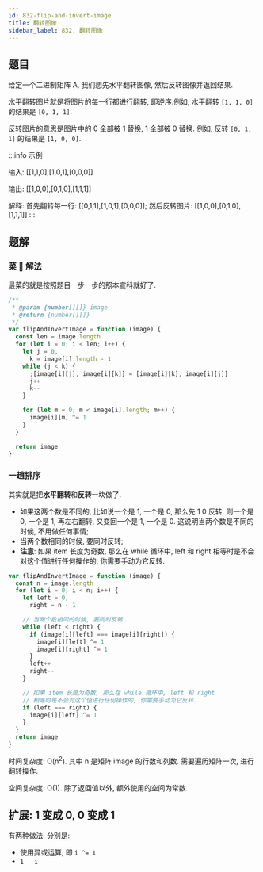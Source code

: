 ```yaml
---
id: 832-flip-and-invert-image
title: 翻转图像
sidebar_label: 832. 翻转图像
---
```


## 题目

给定一个二进制矩阵 A, 我们想先水平翻转图像, 然后反转图像并返回结果.

水平翻转图片就是将图片的每一行都进行翻转, 即逆序.例如, 水平翻转 `[1, 1, 0]` 的结果是 `[0, 1, 1]`.

反转图片的意思是图片中的 0 全部被 1 替换, 1 全部被 0 替换. 例如, 反转 `[0, 1, 1]` 的结果是 `[1, 0, 0]`.

:::info 示例

输入: [[1,1,0],[1,0,1],[0,0,0]]

输出: [[1,0,0],[0,1,0],[1,1,1]]

解释: 首先翻转每一行: [[0,1,1],[1,0,1],[0,0,0]]; 然后反转图片: [[1,0,0],[0,1,0],[1,1,1]]
:::

## 题解

### 菜 🐔 解法

最菜的就是按照题目一步一步的照本宣科就好了.

```ts
/**
 * @param {number[][]} image
 * @return {number[][]}
 */
var flipAndInvertImage = function (image) {
  const len = image.length
  for (let i = 0; i < len; i++) {
    let j = 0,
      k = image[i].length - 1
    while (j < k) {
      ;[image[i][j], image[i][k]] = [image[i][k], image[i][j]]
      j++
      k--
    }

    for (let m = 0; m < image[i].length; m++) {
      image[i][m] ^= 1
    }
  }

  return image
}
```

### 一趟排序

其实就是把**水平翻转**和**反转**一块做了.

- 如果这两个数是不同的, 比如说一个是 1, 一个是 0, 那么先 1 0 反转, 则一个是 0, 一个是 1, 再左右翻转, 又变回一个是 1, 一个是 0. 这说明当两个数是不同的时候, 不用做任何事情;
- 当两个数相同的时候, 要同时反转;
- **注意**: 如果 item 长度为奇数, 那么在 while 循环中, left 和 right 相等时是不会对这个值进行任何操作的, 你需要手动为它反转.

```ts
var flipAndInvertImage = function (image) {
  const n = image.length
  for (let i = 0; i < n; i++) {
    let left = 0,
      right = n - 1

    // 当两个数相同的时候, 要同时反转
    while (left < right) {
      if (image[i][left] === image[i][right]) {
        image[i][left] ^= 1
        image[i][right] ^= 1
      }
      left++
      right--
    }

    // 如果 item 长度为奇数, 那么在 while 循环中, left 和 right
    // 相等时是不会对这个值进行任何操作的, 你需要手动为它反转.
    if (left === right) {
      image[i][left] ^= 1
    }
  }
  return image
}
```

时间复杂度: O(n<sup>2</sup>). 其中 n 是矩阵 image 的行数和列数. 需要遍历矩阵一次, 进行翻转操作.

空间复杂度: O(1). 除了返回值以外, 额外使用的空间为常数.

## 扩展: 1 变成 0, 0 变成 1

有两种做法: 分别是:

- 使用异或运算, 即 `i ^= 1`
- `1 - i`
